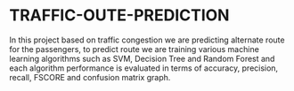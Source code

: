 # TRAFFIC-OUTE-PREDICTION
In this project based on traffic congestion we are predicting alternate route for the passengers, to predict route we are training various machine learning algorithms such as SVM, Decision Tree and Random Forest and each algorithm performance is evaluated in terms of accuracy, precision, recall, FSCORE and confusion matrix graph.
